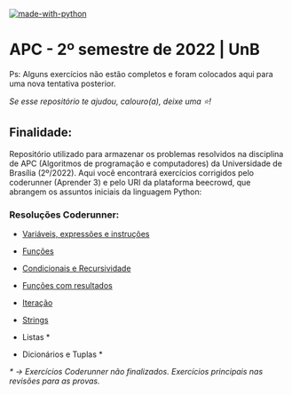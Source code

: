[![made-with-python](https://img.shields.io/badge/Made%20with-Python-1f425f.svg)](https://www.python.org/) 

 <h1>APC - 2º semestre de 2022 | UnB</h1>
 
 Ps: Alguns exercícios não estão completos e foram colocados aqui para uma nova tentativa posterior.
 
 <em>Se esse repositório te ajudou, calouro(a), deixe uma ⭐!</em>
 
 ## Finalidade:

 Repositório utilizado para armazenar os problemas resolvidos na disciplina de APC (Algoritmos de programação e computadores) da Universidade de Brasília (2º/2022).
  Aqui você encontrará exercícios corrigidos pelo coderunner (Aprender 3) e pelo URI da plataforma beecrowd, que abrangem os assuntos iniciais da linguagem Python:

### Resoluções Coderunner:

- [Variáveis, expressões e instruções](https://github.com/laryferreira/APC-UnB/tree/main/coderunner/variaveis%26expressoes) 

- [Funções](https://github.com/laryferreira/APC-UnB/tree/main/coderunner/funcoes) 

- [Condicionais e Recursividade](https://github.com/laryferreira/APC-UnB/tree/main/coderunner/condicionais%26recursividade) 

- [Funções com resultados](https://github.com/laryferreira/APC-UnB/tree/main/coderunner/funcoesresultados)

- [Iteração](https://github.com/laryferreira/APC-UnB/tree/main/coderunner/iteracao)

- [Strings](https://github.com/laryferreira/APC-UnB/tree/main/coderunner/string)

- Listas *

- Dicionários e Tuplas *

<i> * -> Exercícios Coderunner não finalizados. Exercícios principais nas revisões para as provas. </i>
